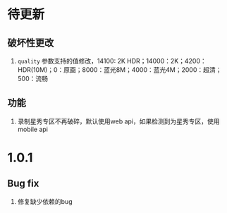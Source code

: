 # 待更新

## 破坏性更改

1. `quality` 参数支持的值修改，14100: 2K HDR；14000：2K；4200：HDR(10M)；0：原画；8000：蓝光8M；4000：蓝光4M；2000：超清；500：流畅

## 功能

1. 录制星秀专区不再破碎，默认使用web api，如果检测到为星秀专区，使用mobile api

# 1.0.1

## Bug fix

1. 修复缺少依赖的bug
